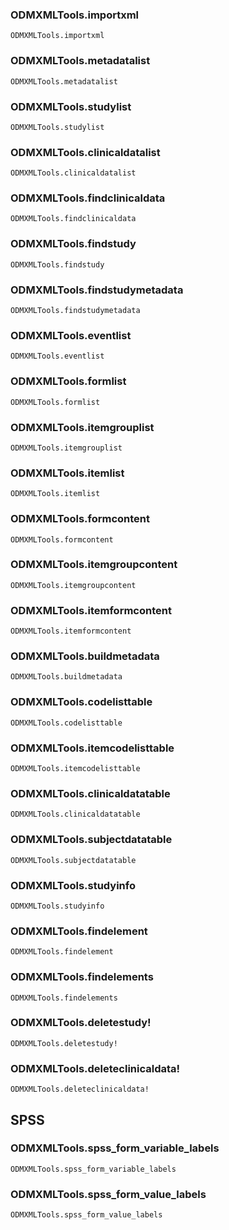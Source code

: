 

### ODMXMLTools.importxml
```@docs
ODMXMLTools.importxml
```


### ODMXMLTools.metadatalist
```@docs
ODMXMLTools.metadatalist
```

### ODMXMLTools.studylist
```@docs
ODMXMLTools.studylist
```

### ODMXMLTools.clinicaldatalist
```@docs
ODMXMLTools.clinicaldatalist
```

### ODMXMLTools.findclinicaldata
```@docs
ODMXMLTools.findclinicaldata
```

### ODMXMLTools.findstudy
```@docs
ODMXMLTools.findstudy
```

### ODMXMLTools.findstudymetadata
```@docs
ODMXMLTools.findstudymetadata
```

### ODMXMLTools.eventlist
```@docs
ODMXMLTools.eventlist
```

### ODMXMLTools.formlist
```@docs
ODMXMLTools.formlist
```

### ODMXMLTools.itemgrouplist
```@docs
ODMXMLTools.itemgrouplist
```

### ODMXMLTools.itemlist
```@docs
ODMXMLTools.itemlist
```

### ODMXMLTools.formcontent
```@docs
ODMXMLTools.formcontent
```

### ODMXMLTools.itemgroupcontent
```@docs
ODMXMLTools.itemgroupcontent
```

### ODMXMLTools.itemformcontent
```@docs
ODMXMLTools.itemformcontent
```

### ODMXMLTools.buildmetadata
```@docs
ODMXMLTools.buildmetadata
```

### ODMXMLTools.codelisttable
```@docs
ODMXMLTools.codelisttable
```

### ODMXMLTools.itemcodelisttable
```@docs
ODMXMLTools.itemcodelisttable
```

### ODMXMLTools.clinicaldatatable
```@docs
ODMXMLTools.clinicaldatatable
```

### ODMXMLTools.subjectdatatable
```@docs
ODMXMLTools.subjectdatatable
```

### ODMXMLTools.studyinfo
```@docs
ODMXMLTools.studyinfo
```

### ODMXMLTools.findelement
```@docs
ODMXMLTools.findelement
```

### ODMXMLTools.findelements
```@docs
ODMXMLTools.findelements
```

### ODMXMLTools.deletestudy!
```@docs
ODMXMLTools.deletestudy!
```

### ODMXMLTools.deleteclinicaldata!
```@docs
ODMXMLTools.deleteclinicaldata!
```

## SPSS

### ODMXMLTools.spss_form_variable_labels
```@docs
ODMXMLTools.spss_form_variable_labels
```

### ODMXMLTools.spss_form_value_labels
```@docs
ODMXMLTools.spss_form_value_labels
```